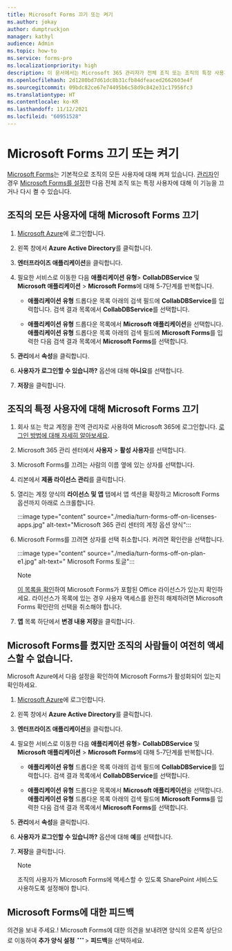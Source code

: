 ```yaml
---
title: Microsoft Forms 끄기 또는 켜기
ms.author: jokay
author: dumptruckjon
manager: kathyl
audience: Admin
ms.topic: how-to
ms.service: forms-pro
ms.localizationpriority: high
description: 이 문서에서는 Microsoft 365 관리자가 전체 조직 또는 조직의 특정 사용자에 대해 Microsoft Forms를 끄거나 켤 수 있는 방법을 설명합니다.
ms.openlocfilehash: 2d1280bd7d61dc8b31cfb84dfeaced2662603e4f
ms.sourcegitcommit: 09bdc82ce67e74495b6c58d9c842e31c17956fc3
ms.translationtype: HT
ms.contentlocale: ko-KR
ms.lasthandoff: 11/12/2021
ms.locfileid: "60951528"
---
```

# <a name="turn-off-or-turn-on-microsoft-forms"></a>Microsoft Forms 끄기 또는 켜기

[Microsoft Forms](https://support.microsoft.com/office/what-is-microsoft-forms-6b391205-523c-45d2-b53a-fc10b22017c8)는 기본적으로 조직의 모든 사용자에 대해 켜져 있습니다. [관리자](https://support.microsoft.com/topic/eac4d046-1afd-4f1a-85fc-8219c79e1504)인 경우 [Microsoft Forms를 설정](https://support.microsoft.com/office/set-up-microsoft-forms-cc52287a-4550-464d-9a1b-457bf9df2240)한 다음 전체 조직 또는 특정 사용자에 대해 이 기능을 끄거나 다시 켤 수 있습니다.

## <a name="turn-off-microsoft-forms-for-everyone-in-your-organization"></a>조직의 모든 사용자에 대해 Microsoft Forms 끄기

1.  [Microsoft Azure](https://portal.azure.com/)에 로그인합니다.

2.  왼쪽 창에서 **Azure Active Directory**를 클릭합니다.

3.  **엔터프라이즈 애플리케이션**을 클릭합니다.

4.  필요한 서비스로 이동한 다음 **애플리케이션 유형**\> **CollabDBService** 및 **Microsoft 애플리케이션** \> **Microsoft Forms**에 대해 5-7단계를 반복합니다.
    
      - **애플리케이션 유형** 드롭다운 목록 아래의 검색 필드에 **CollabDBService**를 입력합니다. 검색 결과 목록에서 **CollabDBService**를 선택합니다.
    
      - **애플리케이션 유형** 드롭다운 목록에서 **Microsoft 애플리케이션**을 선택합니다. **애플리케이션 유형** 드롭다운 목록 아래의 검색 필드에 **Microsoft Forms**를 입력한 다음 검색 결과 목록에서 **Microsoft Forms**를 선택합니다.

5.  **관리**에서 **속성**을 클릭합니다.

6.  **사용자가 로그인할 수 있습니까?** 옵션에 대해 **아니요**를 선택합니다.

7.  **저장**을 클릭합니다.

## <a name="turn-off-microsoft-forms-for-specific-people-in-your-organization"></a>조직의 특정 사용자에 대해 Microsoft Forms 끄기

1.  회사 또는 학교 계정을 전역 관리자로 사용하여 Microsoft 365에 로그인합니다. [로그인 방법에 대해 자세히 알아보세요](https://support.microsoft.com/office/where-to-sign-into-microsoft-365-for-business-e9eb7d51-5430-4929-91ab-6157c5a050b4).

2.  Microsoft 365 관리 센터에서 **사용자** \> **활성 사용자**를 선택합니다.

3.  Microsoft Forms를 끄려는 사람의 이름 옆에 있는 상자를 선택합니다.

4.  리본에서 **제품 라이선스 관리**를 클릭합니다.

5.  열리는 계정 양식의 **라이선스 및 앱** 탭에서 앱 섹션을 확장하고 Microsoft Forms 옵션까지 아래로 스크롤합니다. 

    :::image type="content" source="./media/turn-forms-off-on-licenses-apps.jpg" alt-text="Microsoft 365 관리 센터의 계정 옵션 양식":::

6.  Microsoft Forms를 끄려면 상자를 선택 취소합니다. 켜려면 확인란을 선택합니다.

    :::image type="content" source="./media/turn-forms-off-on-plan-e1.jpg" alt-text=" Microsoft Forms 토글":::

     > [!Note]
     > [이 목록을 확인](https://support.microsoft.com/office/office-licenses-that-include-microsoft-forms-efa14679-5d99-47c5-bdf1-2fc838767f7e)하여 Microsoft Forms가 포함된 Office 라이선스가 있는지 확인하세요. 라이선스가 목록에 있는 경우 사용자 액세스를 완전히 해제하려면 Microsoft Forms 확인란의 선택을 취소해야 합니다.

7.  **앱** 목록 하단에서 **변경 내용 저장**을 클릭합니다.

## <a name="i-turned-on-microsoft-forms-but-people-in-my-organization-still-cant-access-it"></a>Microsoft Forms를 켰지만 조직의 사람들이 여전히 액세스할 수 없습니다.

Microsoft Azure에서 다음 설정을 확인하여 Microsoft Forms가 활성화되어 있는지 확인하세요.

1.  [Microsoft Azure](https://portal.azure.com/)에 로그인합니다.

2.  왼쪽 창에서 **Azure Active Directory**를 클릭합니다.

3.  **엔터프라이즈 애플리케이션**을 클릭합니다.

4.  필요한 서비스로 이동한 다음 **애플리케이션 유형**\> **CollabDBService** 및 **Microsoft 애플리케이션** \> **Microsoft Forms**에 대해 5-7단계를 반복합니다.
    
      - **애플리케이션 유형** 드롭다운 목록 아래의 검색 필드에 **CollabDBService**를 입력합니다. 검색 결과 목록에서 **CollabDBService**를 선택합니다.
    
      - **애플리케이션 유형** 드롭다운 목록에서 **Microsoft 애플리케이션**을 선택합니다. **애플리케이션 유형** 드롭다운 목록 아래의 검색 필드에 **Microsoft Forms**를 입력한 다음 검색 결과 목록에서 **Microsoft Forms**를 선택합니다.

5.  **관리**에서 **속성**을 클릭합니다.

6.  **사용자가 로그인할 수 있습니까?** 옵션에 대해 **예**를 선택합니다.

7.  **저장**을 클릭합니다.

    >[!Note]
    >조직의 사용자가 Microsoft Forms에 액세스할 수 있도록 SharePoint 서비스도 사용하도록 설정해야 합니다.

## <a name="feedback-for-microsoft-forms"></a>Microsoft Forms에 대한 피드백

의견을 보내 주세요.\! Microsoft Forms에 대한 의견을 보내려면 양식의 오른쪽 상단으로 이동하여 **추가 양식 설정** ![추가 옵션 버튼](./media/image2.png)\> **피드백**을 선택하세요.

